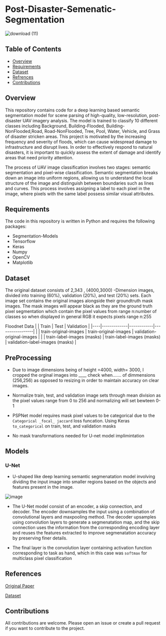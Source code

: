 # Post-Disaster-Semenatic-Segmentation

![download (11)](https://user-images.githubusercontent.com/117116368/218915983-da8ef616-fc88-49b6-b031-90f7faa0aa9e.png)
## Table of Contents

* [Overview](#Overview)
* [Requirements](#Requirements)
* [Dataset](#Dataset)
* [Refrences](#References)
* [Contributions](#Contributions)

## Overview
This repository contains code for a deep learning based semantic segmentation model for scene parsing of high-quality, low-resolution, post-disaster UAV imagery analysis. The model is trained to classify 10 different classes including Background, Building-Flooded, Building-NonFlooded,Road, Road-NonFlooded, Tree, Pool, Water, Vehicle, and Grass of disaster stricken areas. This project is motivated by the increasing frequency and severity of floods, which can cause widespread damage to infrastructure and disrupt lives. In order to effectively respond to natural disasters, it is important to quickly assess the extent of damage and identify areas that need priority attention.

The process of UAV image classification involves two stages: semantic segmentation and pixel-wise classification. Semantic segmentation breaks down an image into uniform regions, allowing us to understand the local structure of the image and distinguish between boundaries such as lines and curves. This process involves assigning a label to each pixel in the image, where pixels with the same label possess similar visual attributes.

## Requirements
The code in this repository is written in Python and requires the following packages:
* Segmentation-Models
* Tensorflow
* Keras
* Numpy
* OpenCV
* Matplotlib

## Dataset
The original dataset consists of 2,343 , (4000,3000) -Dimension images, divided into training (60%), validation (20%), and test (20%) sets. Each image set contains the original images alongside their groundtruth mask images. The mask images will appear black as they are the ground truth pixel segmentation which contain the pixel values from range  n:number of classes so when displayed in general RGB it expects pixels range n:255


Floodnet Data
|    |    Train    |    Test    |    Validation    |
|----|-------------|------------|-----------------|
|    | train-original-images | train-original-images | validation-original-images |
|    | train-label-images (masks) | train-label-images (masks) | validation-label-images (masks) |

## PreProcessing
* Due to image dimensions being of height =4000, width= 3000, I cropped the orginal images into ____ check when....... of dimmensions (256,256) as opposed to resizing in order to maintain accuracy on clear images. 

* Normalize train, test, and validation image sets through mean division as the pixel values range from 0 to 256 and normalizing will set bewteen 0-1

* PSPNet model requires mask pixel values to be categorical due to the `Categorical _focal_ jaccard` loss funcation. Using Keras `to_categorical` on train, test, and validation masks

* No mask transformations needed for U-net model implimintation

## Models


### U-Net
* U-shaped like deep learning semantic segmenatation model involving dividing the input image into smaller regions based on the objects and features present in the image. 


![image](https://user-images.githubusercontent.com/117116368/218929709-9f9fd4b7-d431-47fd-9902-79c26a52cea5.png)

* The U-Net model consist of an encoder, a skip connection, and decoder. The encoder downsamples the input using a combination of convolutional layers and maxpooling method. The decoder upsamples using convolution layers to generate a segmenatation map, and the skip connection uses the information from the corresponding encoding layer and reuses the features extracted to improve segmenatation accuracy by preserving finer details.

* The final layer is the convolution layer containing activation function corresponding to task as hand, which in this case was `softmax` for multiclass pixel classification




## References
[Original Paper](http://cs231n.stanford.edu/reports/2022/pdfs/21.pdf)

[Dataset](https://competitions.codalab.org/competitions/30290#participate)

## Contributions

All contributions are welcome. Please open an issue or create a pull request if you want to contribute to the project.
